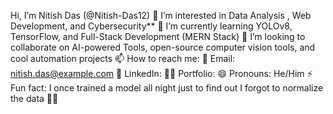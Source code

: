 Hi, I’m Nitish Das (@Nitish-Das12)
👀 I’m interested in Data Analysis , Web Development, and Cybersecurity**
🌱 I’m currently learning YOLOv8, TensorFlow, and Full-Stack Development (MERN Stack)
💞️ I’m looking to collaborate on AI-powered Tools, open-source computer vision tools, and cool automation projects
📫 How to reach me:
📧 Email: nitish.das@example.com
💼 LinkedIn:
🧑‍💻 Portfolio: 
😄 Pronouns: He/Him
⚡ Fun fact: I once trained a model all night just to find out I forgot to normalize the data 🤦‍♂️

<!---
Nitish-Das12/Nitish-Das12 is a ✨ special ✨ repository because its `README.md` (this file) appears on your GitHub profile.
You can click the Preview link to take a look at your changes.
--->
